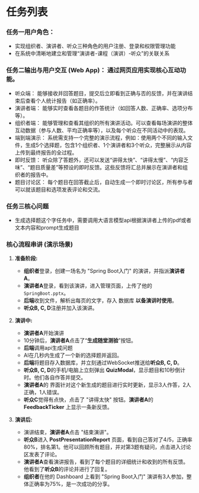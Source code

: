 # 任务列表

### 任务一用户角色：
- 实现组织者、演讲者、听众三种角色的用户注册、登录和权限管理功能
- 在系统中清晰地建立和管理“演讲者-课程（演讲）-听众”的关联关系

### 任务二输出与用户交互 (Web App)： 通过网页应用实现核心互动功能。

- 听众端： 能够接收并回答题目，提交后立即看到正确与否的反馈，并在演讲结束后查看个人统计报告（如正确率）。
- 演讲者端： 能够实时查看各题目的作答统计（如回答人数、正确率、选项分布等）。
- 组织者端： 能够管理和查看其组织的所有演讲活动。可以查看每场演讲的整体互动数据（参与人数、平均正确率等），以及每个听众在不同活动中的表现。
- 端到端演示： 系统需支持一个完整的演示流程，例如：使用两个不同的输入文件，生成5个选择题，包含1个组织者、1个演讲者和3个听众，完整展示从内容上传到最终报告的全过程。
- 即时反馈： 听众除了答题外，还可以发送“讲得太快”、“讲得太慢”、“内容乏味”、“题目质量差”等预设的即时反馈。这些反馈将汇总并展示在演讲者和组织者的报告中。
- 题目讨论区： 每个题目在回答截止后，自动生成一个即时讨论区，所有参与者可以就该题目和选项发表评论和交流。

### 任务三核心问题
- 生成选择题这个字任务中，需要调用大语言模型api根据演讲者上传的pdf或者文本内容和prompt生成题目


### 核心流程串讲 (演示场景)

1.  **准备阶段:**
    *   **组织者**登录，创建一场名为 "Spring Boot入门" 的演讲，并指派**演讲者A**。
    *   **演讲者A**登录，看到该演讲，进入管理页面，上传了他的 `SpringBoot.pptx`。
    *   **后端**收到文件，解析出每页的文字，存入 数据库 **以备演讲时使用**。
    *   **听众B, C, D**注册并加入该演讲。

2.  **演讲中:**
    *   **演讲者A**开始演讲
    *   10分钟后，**演讲者A**点击了“**生成随堂测验**”按钮。
    *   **后端**调用api生成问题
    *   AI在几秒内生成了一个新的选择题并返回。
    *   **后端**将题目存入数据库，并立刻通过WebSocket推送给**听众B, C, D**。
    *   **听众B, C, D**的手机/电脑上立刻弹出 **QuizModal**，显示题目和10秒倒计时。他们各自作答并提交。
    *   **演讲者A**的 界面针对这个新生成的题目进行实时更新，显示3人作答，2人正确，1人错误。
    *   **听众C**觉得有点快，点击了 "讲得太快" 按钮。**演讲者A**的 **FeedbackTicker** 上显示一条新反馈。

3.  **演讲后:**
    *   演讲结束，**演讲者A**点击 "结束演讲"。
    *   **听众B**进入 **PostPresentationReport** 页面，看到自己答对了4/5，正确率80%，排名第1。他可以回顾所有题目，并对第3题有疑问，点击进入讨论区发表了评论。
    *   **演讲者A**查看演讲报告，看到了每个题目的详细统计和收到的所有反馈。他看到了**听众B**的评论并进行了回复。
    *   **组织者**在他的 Dashboard 上看到 "Spring Boot入门" 演讲有3人参加，整体正确率为75%，是一次成功的分享。
